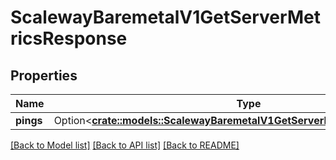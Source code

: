 # ScalewayBaremetalV1GetServerMetricsResponse

## Properties

Name | Type | Description | Notes
------------ | ------------- | ------------- | -------------
**pings** | Option<[**crate::models::ScalewayBaremetalV1GetServerMetricsResponsePings**](scaleway_baremetal_v1_GetServerMetricsResponse_pings.md)> |  | [optional]

[[Back to Model list]](../README.md#documentation-for-models) [[Back to API list]](../README.md#documentation-for-api-endpoints) [[Back to README]](../README.md)


